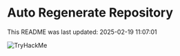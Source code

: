# Auto Regenerate Repository

This README was last updated: 2025-02-19 11:07:01

 ![TryHackMe](https://tryhackme.com/badge/533634)